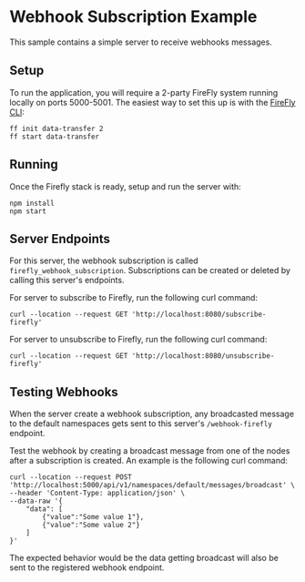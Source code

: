 # Webhook Subscription Example

This sample contains a simple server to receive webhooks messages.

## Setup
To run the application, you will require a 2-party FireFly system running
locally on ports 5000-5001. The easiest way to set this up is with the
[FireFly CLI](https://github.com/hyperledger/firefly-cli):

```
ff init data-transfer 2
ff start data-transfer
```

## Running
Once the Firefly stack is ready, setup and run the server with:
```
npm install
npm start
```

## Server Endpoints
For this server, the webhook subscription is called `firefly_webhook_subscription`. Subscriptions can be created or deleted by calling this server's endpoints. 

For server to subscribe to Firefly, run the following curl command:
```
curl --location --request GET 'http://localhost:8080/subscribe-firefly'
```

For server to unsubscribe to Firefly, run the following curl command:
```
curl --location --request GET 'http://localhost:8080/unsubscribe-firefly'
```

## Testing Webhooks
When the server create a webhook subscription, any broadcasted message to the default namespaces gets sent to this server's `/webhook-firefly` endpoint.

Test the webhook by creating a broadcast message from one of the nodes after a subscription is created.
An example is the following curl command:
```
curl --location --request POST 'http://localhost:5000/api/v1/namespaces/default/messages/broadcast' \
--header 'Content-Type: application/json' \
--data-raw '{
    "data": [
        {"value":"Some value 1"},
        {"value":"Some value 2"}
    ]
}'
```
The expected behavior would be the data getting broadcast will also be sent to the registered webhook endpoint.